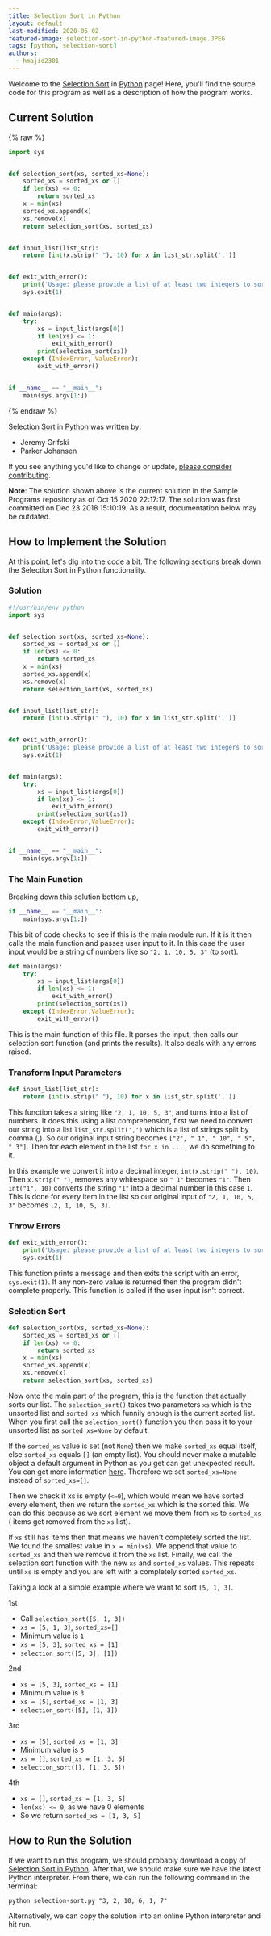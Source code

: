 ```yaml
---
title: Selection Sort in Python
layout: default
last-modified: 2020-05-02
featured-image: selection-sort-in-python-featured-image.JPEG
tags: [python, selection-sort]
authors:
  - hmajid2301
---
```


Welcome to the [Selection Sort](https://sampleprograms.io/projects/selection-sort) in [Python](https://sampleprograms.io/languages/python) page! Here, you'll find the source code for this program as well as a description of how the program works.

## Current Solution

{% raw %}

```python
import sys


def selection_sort(xs, sorted_xs=None):
    sorted_xs = sorted_xs or []
    if len(xs) <= 0:
        return sorted_xs
    x = min(xs)
    sorted_xs.append(x)
    xs.remove(x)
    return selection_sort(xs, sorted_xs)


def input_list(list_str):
    return [int(x.strip(" "), 10) for x in list_str.split(',')]


def exit_with_error():
    print('Usage: please provide a list of at least two integers to sort in the format "1, 2, 3, 4, 5"')
    sys.exit(1)


def main(args):
    try:
        xs = input_list(args[0])
        if len(xs) <= 1:
            exit_with_error()
        print(selection_sort(xs))
    except (IndexError, ValueError):
        exit_with_error()


if __name__ == "__main__":
    main(sys.argv[1:])
```

{% endraw %}

[Selection Sort](https://sampleprograms.io/projects/selection-sort) in [Python](https://sampleprograms.io/languages/python) was written by:

- Jeremy Grifski
- Parker Johansen

If you see anything you'd like to change or update, [please consider contributing](https://github.com/TheRenegadeCoder/sample-programs).

**Note**: The solution shown above is the current solution in the Sample Programs repository as of Oct 15 2020 22:17:17. The solution was first committed on Dec 23 2018 15:10:19. As a result, documentation below may be outdated.

## How to Implement the Solution

At this point, let's dig into the code a bit. The following sections break
down the Selection Sort in Python functionality.

### Solution

```python
#!/usr/bin/env python
import sys


def selection_sort(xs, sorted_xs=None):
    sorted_xs = sorted_xs or []
    if len(xs) <= 0:
        return sorted_xs
    x = min(xs)
    sorted_xs.append(x)
    xs.remove(x)
    return selection_sort(xs, sorted_xs)


def input_list(list_str):
    return [int(x.strip(" "), 10) for x in list_str.split(',')]


def exit_with_error():
    print('Usage: please provide a list of at least two integers to sort in the format "1, 2, 3, 4, 5"')
    sys.exit(1)


def main(args):
    try:
        xs = input_list(args[0])
        if len(xs) <= 1:
            exit_with_error()
        print(selection_sort(xs))
    except (IndexError,ValueError):
        exit_with_error()


if __name__ == "__main__":
    main(sys.argv[1:])
```

### The Main Function

Breaking down this solution bottom up,

```python
if __name__ == "__main__":
    main(sys.argv[1:])
```

This bit of code checks to see if this is the main module run. If it is it then calls the main
function and passes user input to it. In this case the user input would be a string of numbers
like so `"2, 1, 10, 5, 3"` (to sort).

```python
def main(args):
    try:
        xs = input_list(args[0])
        if len(xs) <= 1:
            exit_with_error()
        print(selection_sort(xs))
    except (IndexError,ValueError):
        exit_with_error()
```

This is the main function of this file. It parses the input, then calls our selection sort
function (and prints the results). It also deals with any errors raised.

### Transform Input Parameters

```python
def input_list(list_str):
    return [int(x.strip(" "), 10) for x in list_str.split(',')]
```

This function takes a string like `"2, 1, 10, 5, 3"`, and turns into a list of numbers.
It does this using a list comprehension, first we need to convert our string into a
list `list_str.split(',')` which is a list of strings split by comma (,).
So our original input string becomes `["2", " 1", " 10", " 5", " 3"]`. Then for each
element in the list `for x in ...` ,  we do something to it.

In this example we convert it into a decimal integer, `int(x.strip(" "), 10)`. Then `x.strip(" ")`,
removes any whitespace so `" 1"` becomes `"1"`. Then `int("1", 10)`
converts the string `"1"` into a decimal number in this case `1`. This is done
for every item in the list so our original input of `"2, 1, 10, 5, 3"` becomes `[2, 1, 10, 5, 3]`.

### Throw Errors

```python
def exit_with_error():
    print('Usage: please provide a list of at least two integers to sort in the format "1, 2, 3, 4, 5"')
    sys.exit(1)
```

This function prints a message and then exits the script with an error, `sys.exit(1)`.
If any non-zero value is returned then the program didn't complete properly. This function is called
if the user input isn't correct.

### Selection Sort

```python
def selection_sort(xs, sorted_xs=None):
    sorted_xs = sorted_xs or []
    if len(xs) <= 0:
        return sorted_xs
    x = min(xs)
    sorted_xs.append(x)
    xs.remove(x)
    return selection_sort(xs, sorted_xs)
```

Now onto the main part of the program, this is the function that actually sorts our list.
The `selection_sort()` takes two parameters `xs` which is the unsorted list and `sorted_xs`
which funnily enough is the current sorted list. When you first call the `selection_sort()`
function you then pass it to your unsorted list as `sorted_xs=None` by default.

If the `sorted_xs` value is set (not `None`) then we make `sorted_xs` equal itself, else
`sorted_xs` equals `[]` (an empty list). You should never make a mutable object a default
argument in Python as you get can get unexpected result. You can get more
information [here](http://effbot.org/zone/default-values.htm). Therefore we set
`sorted_xs=None` instead of `sorted_xs=[]`.

Then we check if xs is empty (`<=0`), which would mean we have sorted every element,
then we return the `sorted_xs` which is the sorted this. We can do this because
as we sort element we move them from `xs` to `sorted_xs` ( items get removed from the `xs` list).

If `xs` still has items then that means we haven't completely sorted the list.
We found the smallest value in `x = min(xs)`. We append that value to `sorted_xs` and then we
remove it from the `xs` list. Finally, we call the selection sort function with the new `xs` and
`sorted_xs` values. This repeats until `xs` is empty and you are left with a completely sorted
`sorted_xs`.

Taking a look at a simple example where we want to sort `[5, 1, 3]`.

1st 

* Call `selection_sort([5, 1, 3])`
* `xs = [5, 1, 3]`, `sorted_xs=[]`
* Minimum value is `1`
* `xs = [5, 3]`, `sorted_xs = [1]`
* `selection_sort([5, 3], [1])`

2nd

* `xs = [5, 3]`, `sorted_xs = [1]`
* Minimum value is `3`
* `xs = [5]`, `sorted_xs = [1, 3]`
* `selection_sort([5], [1, 3])`

3rd

* `xs = [5]`, `sorted_xs = [1, 3]`
* Minimum value is `5`
* `xs = []`, `sorted_xs = [1, 3, 5]`
* `selection_sort([], [1, 3, 5])`

4th

* `xs = []`, `sorted_xs = [1, 3, 5]`
* `len(xs) <= 0`, as we have 0 elements
* So we return `sorted_xs = [1, 3, 5]`


## How to Run the Solution

If we want to run this program, we should probably download a copy of [Selection Sort in Python](https://github.com/TheRenegadeCoder/sample-programs/blob/master/archive/p/python/selection-sort.py).
After that, we should make sure we have the latest Python interpreter. From there, we can run the following command in the terminal:

`python selection-sort.py "3, 2, 10, 6, 1, 7"`

Alternatively, we can copy the solution into an online Python interpreter and hit run.
